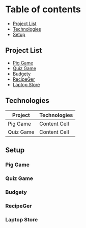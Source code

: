 # Table of contents
* [Project List](#project-list)
* [Technologies](#technologies)
* [Setup](#setup)



## Project List
* [Pig Game](#Pig-Game)
* [Quiz Game](#Quiz-Game)
* [Budgety](#Budget-App)
* [RecipeGer](#Recipe-App)
* [Laptop Store](#Laptop-Store)

## Technologies

Project       | Technologies |
------------- | -------------|
Pig Game      | Content Cell |
Quiz Game     | Content Cell |


## Setup 

### Pig Game
### Quiz Game
### Budgety
### RecipeGer
### Laptop Store
